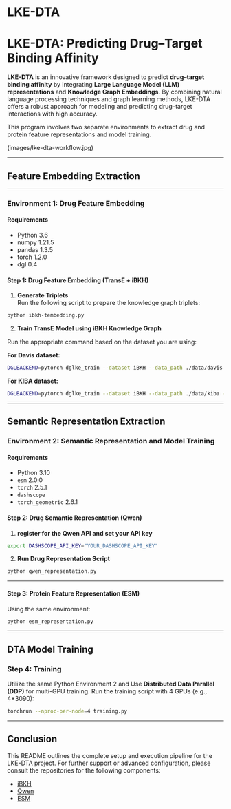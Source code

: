 # LKE-DTA
# LKE-DTA: Predicting Drug–Target Binding Affinity

**LKE-DTA** is an innovative framework designed to predict **drug–target binding affinity** by integrating **Large Language Model (LLM) representations** and **Knowledge Graph Embeddings**. By combining natural language processing techniques and graph learning methods, LKE-DTA offers a robust approach for modeling and predicting drug–target interactions with high accuracy.

This program involves two separate environments to extract drug and protein feature representations and model training.

(images/lke-dta-workflow.jpg)

---

## Feature Embedding Extraction

---

### Environment 1: Drug Feature Embedding

#### **Requirements**
- Python 3.6  
- numpy 1.21.5  
- pandas 1.3.5  
- torch 1.2.0  
- dgl 0.4  

#### **Step 1: Drug Feature Embedding (TransE + iBKH)**

1. **Generate Triplets**  
Run the following script to prepare the knowledge graph triplets:
```bash
python ibkh-tembedding.py
```

2. **Train TransE Model using iBKH Knowledge Graph**

Run the appropriate command based on the dataset you are using:

**For Davis dataset:**
```bash
DGLBACKEND=pytorch dglke_train --dataset iBKH --data_path ./data/davis --data_files training_triplet.tsv --format raw_udd_hrt --model_name TransE_l2 --batch_size 3000 --neg_sample_size 256 --hidden_dim 400 --gamma 12.0 --lr 0.1 --max_step 50000 --log_interval 100 --batch_size_eval 1000 -adv --regularization_coef 1.00E-09 --num_thread 1 --num_proc 8 --neg_sample_size_eval 1000
```

**For KIBA dataset:**
```bash
DGLBACKEND=pytorch dglke_train --dataset iBKH --data_path ./data/kiba --data_files training_triplet.tsv --format raw_udd_hrt --model_name TransE_l2 --batch_size 3000 --neg_sample_size 256 --hidden_dim 400 --gamma 12.0 --lr 0.1 --max_step 50000 --log_interval 100 --batch_size_eval 1000 -adv --regularization_coef 1.00E-09 --num_thread 1 --num_proc 8 --neg_sample_size_eval 1000
```

---

## Semantic Representation Extraction

### Environment 2: Semantic Representation and Model Training

#### **Requirements**
- Python 3.10  
- `esm` 2.0.0  
- `torch` 2.5.1  
- `dashscope`  
- `torch_geometric` 2.6.1  

#### **Step 2: Drug Semantic Representation (Qwen)**

1. **register for the Qwen API and set your API key**
```bash
export DASHSCOPE_API_KEY="YOUR_DASHSCOPE_API_KEY"
```

2. **Run Drug Representation Script**
```bash
python qwen_representation.py
```

---

#### **Step 3: Protein Feature Representation (ESM)**

Using the same environment:
```bash
python esm_representation.py
```

---

## DTA Model Training

### **Step 4: Training**
Utilize the same Python Environment 2 and Use **Distributed Data Parallel (DDP)** for multi-GPU training. Run the training script with 4 GPUs (e.g., 4×3090):

```bash
torchrun --nproc-per-node=4 training.py
```
---

## Conclusion

This README outlines the complete setup and execution pipeline for the LKE-DTA project. For further support or advanced configuration, please consult the repositories for the following components:

- [iBKH](https://github.com/wcm-wanglab/iBKH)
- [Qwen](https://bailian.console.aliyun.com/?tab=api#/api/?type=model&url=https%3A%2F%2Fhelp.aliyun.com%2Fdocument_detail%2F2712515.html)
- [ESM](https://github.com/facebookresearch/esm)
